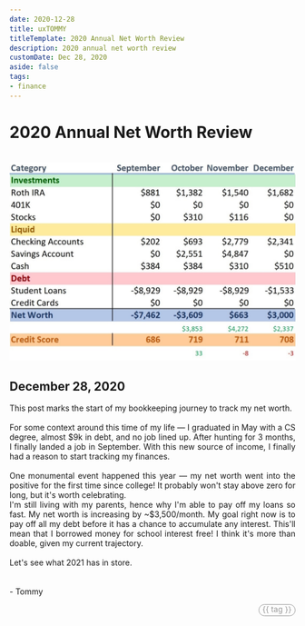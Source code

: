 ```yaml
---
date: 2020-12-28
title: uxTOMMY
titleTemplate: 2020 Annual Net Worth Review
description: 2020 annual net worth review
customDate: Dec 28, 2020
aside: false
tags:
- finance
---
```


<h1>2020 Annual Net Worth Review</h1>

<br>
<img src="../assets/blogpics/Q4-2020-NetWorth-Update.jpg" alt="A snippet of a spreadsheet breaking down Tommy's 4th quarter finances for 2020."/>

<h2>December 28, 2020</h2>

<p>
    This post marks the start of my bookkeeping journey to track my net worth.
    <br><br>
    For some context around this time of my life — I graduated in May with a CS degree, almost $9k in debt, and no job lined up. After hunting for 3 months, I finally landed a job in September. With this new source of income, I finally had a reason to start tracking my finances.
    <br><br>
    One monumental event happened this year — my net worth went into the positive for the first time since college! It probably won't stay above zero for long, but it's worth celebrating.
    <br>
    I'm still living with my parents, hence why I'm able to pay off my loans so fast. My net worth is increasing by ~$3,500/month. My goal right now is to pay off all my debt before it has a chance to accumulate any interest. This'll mean that I borrowed money for school interest free! I think it's more than doable, given my current trajectory.
    <br><br>
    Let's see what 2021 has in store.
    <br><br><br>
    - Tommy
</p>

<div v-for="blog in blogs">
    <span id="tags" v-if="blog.basename == '2020-12-28'">
        <span id="tagPills" v-for="tag in blog.tags">
            {{ tag }}
        </span>
    </span>
</div>

<style scoped>
img {
    margin: 0 auto;
}
p {
    text-align: justify;
}

#tags {
    display: flex;
    justify-content: end;
}
#tagPills {
    color: #999;
    font-size: .85rem;
    border: 1px #999 solid;
    border-radius: 1rem;
    padding: 0 6px 3px 6px;
    margin-left: 4px;
}
</style>

<script>
export default {
    data() {
        return {
            blogs: <!--@include: ../blogs-metadata.json-->
        }
    }
}
</script>